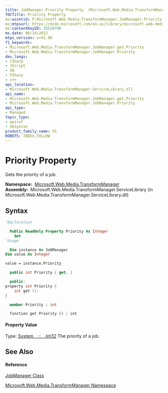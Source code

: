 ```yaml
---
title: JobManager.Priority Property  (Microsoft.Web.Media.TransformManager)
TOCTitle: Priority Property
ms:assetid: P:Microsoft.Web.Media.TransformManager.JobManager.Priority
ms:mtpsurl: https://msdn.microsoft.com/en-us/library/microsoft.web.media.transformmanager.jobmanager.priority(v=VS.90)
ms:contentKeyID: 35520708
ms.date: 06/14/2012
mtps_version: v=VS.90
f1_keywords:
- Microsoft.Web.Media.TransformManager.JobManager.get_Priority
- Microsoft.Web.Media.TransformManager.JobManager.Priority
dev_langs:
- CSharp
- JScript
- VB
- FSharp
- c++
api_location:
- Microsoft.Web.Media.TransformManager.ServiceLibrary.dll
api_name:
- Microsoft.Web.Media.TransformManager.JobManager.get_Priority
- Microsoft.Web.Media.TransformManager.JobManager.Priority
api_type:
- Managed
topic_type:
- apiref
- kbSyntax
product_family_name: VS
ROBOTS: INDEX,FOLLOW
---
```


# Priority Property

Gets the priority of a job.

**Namespace:**  [Microsoft.Web.Media.TransformManager](microsoft-web-media-transformmanager-namespace.md)  
**Assembly:**  Microsoft.Web.Media.TransformManager.ServiceLibrary (in Microsoft.Web.Media.TransformManager.ServiceLibrary.dll)

## Syntax

``` vb
'Declaration

  Public ReadOnly Property Priority As Integer
    Get
'Usage

  Dim instance As JobManager
Dim value As Integer

value = instance.Priority
```

``` csharp
  public int Priority { get; }
```

``` c++
  public:
property int Priority {
    int get ();
}
```

``` fsharp
  member Priority : int
```

``` jscript
  function get Priority () : int
```

#### Property Value

Type: [System. . :: . .Int32](https://msdn.microsoft.com/en-us/library/td2s409d\(v=vs.90\))  
The priority of a job.  

## See Also

#### Reference

[JobManager Class](jobmanager-class-microsoft-web-media-transformmanager.md)

[Microsoft.Web.Media.TransformManager Namespace](microsoft-web-media-transformmanager-namespace.md)

